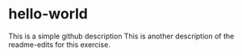 # hello-world
This is a simple github description
This is another description of the readme-edits for this exercise.
